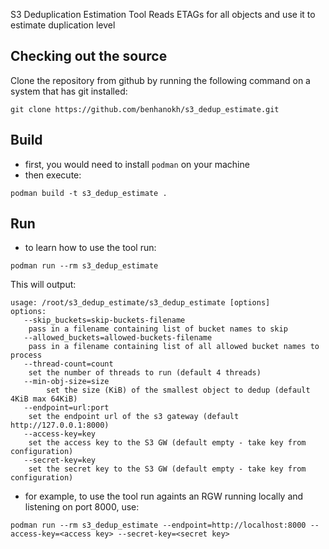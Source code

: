 S3 Deduplication Estimation Tool
Reads ETAGs for all objects and use it to estimate duplication level

## Checking out the source
Clone the repository from github by running the following command on
a system that has git installed:
```
git clone https://github.com/benhanokh/s3_dedup_estimate.git
```

## Build
* first, you would need to install `podman` on your machine
* then execute:
```
podman build -t s3_dedup_estimate .
```

## Run
* to learn how to use the tool run:
```
podman run --rm s3_dedup_estimate
```
This will output:
```
usage: /root/s3_dedup_estimate/s3_dedup_estimate [options]
options:
   --skip_buckets=skip-buckets-filename
	pass in a filename containing list of bucket names to skip
   --allowed_buckets=allowed-buckets-filename
	pass in a filename containing list of all allowed bucket names to process
   --thread-count=count
	set the number of threads to run (default 4 threads)
   --min-obj-size=size
        set the size (KiB) of the smallest object to dedup (default 4KiB max 64KiB)
   --endpoint=url:port
	set the endpoint url of the s3 gateway (default http://127.0.0.1:8000)
   --access-key=key
	set the access key to the S3 GW (default empty - take key from configuration)
   --secret-key=key
	set the secret key to the S3 GW (default empty - take key from configuration)
```
* for example, to use the tool run againts an RGW running locally and listening on port 8000, use:
```
podman run --rm s3_dedup_estimate --endpoint=http://localhost:8000 --access-key=<access key> --secret-key=<secret key>
```

